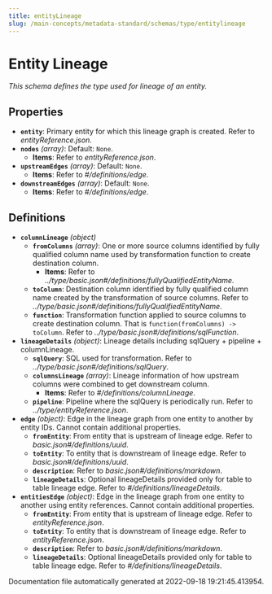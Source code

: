 ```yaml
---
title: entityLineage
slug: /main-concepts/metadata-standard/schemas/type/entitylineage
---
```


# Entity Lineage

*This schema defines the type used for lineage of an entity.*

## Properties

- **`entity`**: Primary entity for which this lineage graph is created. Refer to *entityReference.json*.
- **`nodes`** *(array)*: Default: `None`.
  - **Items**: Refer to *entityReference.json*.
- **`upstreamEdges`** *(array)*: Default: `None`.
  - **Items**: Refer to *#/definitions/edge*.
- **`downstreamEdges`** *(array)*: Default: `None`.
  - **Items**: Refer to *#/definitions/edge*.
## Definitions

- **`columnLineage`** *(object)*
  - **`fromColumns`** *(array)*: One or more source columns identified by fully qualified column name used by transformation function to create destination column.
    - **Items**: Refer to *../type/basic.json#/definitions/fullyQualifiedEntityName*.
  - **`toColumn`**: Destination column identified by fully qualified column name created by the transformation of source columns. Refer to *../type/basic.json#/definitions/fullyQualifiedEntityName*.
  - **`function`**: Transformation function applied to source columns to create destination column. That is `function(fromColumns) -> toColumn`. Refer to *../type/basic.json#/definitions/sqlFunction*.
- **`lineageDetails`** *(object)*: Lineage details including sqlQuery + pipeline + columnLineage.
  - **`sqlQuery`**: SQL used for transformation. Refer to *../type/basic.json#/definitions/sqlQuery*.
  - **`columnsLineage`** *(array)*: Lineage information of how upstream columns were combined to get downstream column.
    - **Items**: Refer to *#/definitions/columnLineage*.
  - **`pipeline`**: Pipeline where the sqlQuery is periodically run. Refer to *../type/entityReference.json*.
- **`edge`** *(object)*: Edge in the lineage graph from one entity to another by entity IDs. Cannot contain additional properties.
  - **`fromEntity`**: From entity that is upstream of lineage edge. Refer to *basic.json#/definitions/uuid*.
  - **`toEntity`**: To entity that is downstream of lineage edge. Refer to *basic.json#/definitions/uuid*.
  - **`description`**: Refer to *basic.json#/definitions/markdown*.
  - **`lineageDetails`**: Optional lineageDetails provided only for table to table lineage edge. Refer to *#/definitions/lineageDetails*.
- **`entitiesEdge`** *(object)*: Edge in the lineage graph from one entity to another using entity references. Cannot contain additional properties.
  - **`fromEntity`**: From entity that is upstream of lineage edge. Refer to *entityReference.json*.
  - **`toEntity`**: To entity that is downstream of lineage edge. Refer to *entityReference.json*.
  - **`description`**: Refer to *basic.json#/definitions/markdown*.
  - **`lineageDetails`**: Optional lineageDetails provided only for table to table lineage edge. Refer to *#/definitions/lineageDetails*.


Documentation file automatically generated at 2022-09-18 19:21:45.413954.
